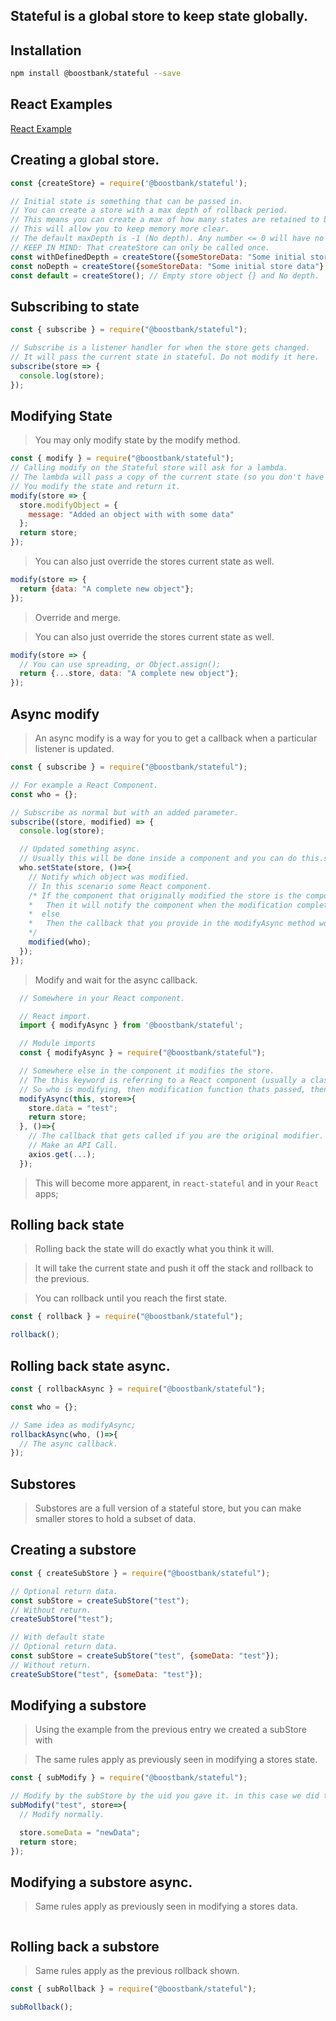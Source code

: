 ## Stateful is a global store to keep state globally.

## Installation

```sh
npm install @boostbank/stateful --save
```

## React Examples

[React Example](https://github.com/boostbank/react-stateful-example)

## Creating a global store.

```javascript
const {createStore} = require('@boostbank/stateful');

// Initial state is something that can be passed in.
// You can create a store with a max depth of rollback period.
// This means you can create a max of how many states are retained to be rolled back.
// This will allow you to keep memory more clear.
// The default maxDepth is -1 (No depth). Any number <= 0 will have no depth.
// KEEP IN MIND: That createStore can only be called once.
const withDefinedDepth = createStore({someStoreData: "Some initial store data"}, 10); // Depth of 10.
const noDepth = createStore({someStoreData: "Some initial store data"}, -1); // No depth
const default = createStore(); // Empty store object {} and No depth.
```

## Subscribing to state

```javascript
const { subscribe } = require("@boostbank/stateful");

// Subscribe is a listener handler for when the store gets changed.
// It will pass the current state in stateful. Do not modify it here.
subscribe(store => {
  console.log(store);
});
```

## Modifying State

> You may only modify state by the modify method.

```javascript
const { modify } = require("@boostbank/stateful");
// Calling modify on the Stateful store will ask for a lambda.
// The lambda will pass a copy of the current state (so you don't have to keep track of immutability)
// You modify the state and return it.
modify(store => {
  store.modifyObject = {
    message: "Added an object with with some data"
  };
  return store;
});
```

> You can also just override the stores current state as well.

```javascript
modify(store => {
  return {data: "A complete new object"};
});
```

> Override and merge.

> You can also just override the stores current state as well.

```javascript
modify(store => {
  // You can use spreading, or Object.assign();
  return {...store, data: "A complete new object"};
});
```

## Async modify

> An async modify is a way for you to get a callback when a particular listener is updated.

```javascript
const { subscribe } = require("@boostbank/stateful");

// For example a React Component.
const who = {};

// Subscribe as normal but with an added parameter.
subscribe((store, modified) => {
  console.log(store);

  // Updated something async.
  // Usually this will be done inside a component and you can do this.setState(store, ()=>{});
  who.setState(store, ()=>{
    // Notify which object was modified.
    // In this scenario some React component.
    /* If the component that originally modified the store is the component that was updated just now.
    *   Then it will notify the component when the modification completed.
    *  else
    *   Then the callback that you provide in the modifyAsync method wont be called. See next section.
    */
    modified(who);
  });
});
```

> Modify and wait for the async callback.

```javascript
  // Somewhere in your React component.

  // React import.
  import { modifyAsync } from '@boostbank/stateful';

  // Module imports
  const { modifyAsync } = require("@boostbank/stateful");

  // Somewhere else in the component it modifies the store.
  // The this keyword is referring to a React component (usually a class type)
  // So who is modifying, then modification function thats passed, then the callback.
  modifyAsync(this, store=>{
    store.data = "test";
    return store;
  }, ()=>{
    // The callback that gets called if you are the original modifier.
    // Make an API Call.
    axios.get(...);
  });

```
> This will become more apparent, in `react-stateful` and in your `React` apps;

## Rolling back state

> Rolling back the state will do exactly what you think it will.

> It will take the current state and push it off the stack and rollback to the previous.

> You can rollback until you reach the first state.

```javascript
const { rollback } = require("@boostbank/stateful");

rollback();
```

## Rolling back state async.

```javascript
const { rollbackAsync } = require("@boostbank/stateful");

const who = {};

// Same idea as modifyAsync;
rollbackAsync(who, ()=>{
  // The async callback.
});
```

## Substores
> Substores are a full version of a stateful store, but you can make smaller stores to hold a subset of data.


## Creating a substore

```javascript
const { createSubStore } = require("@boostbank/stateful");

// Optional return data.
const subStore = createSubStore("test");
// Without return.
createSubStore("test");

// With default state
// Optional return data.
const subStore = createSubStore("test", {someData: "test"});
// Without return.
createSubStore("test", {someData: "test"});
```

## Modifying a substore

> Using the example from the previous entry we created a subStore with 

> The same rules apply as previously seen in modifying a stores state.

```javascript
const { subModify } = require("@boostbank/stateful");

// Modify by the subStore by the uid you gave it. in this case we did test.
subModify("test", store=>{
  // Modify normally.

  store.someData = "newData";
  return store;
});

```

## Modifying a substore async.

> Same rules apply as previously seen in modifying a stores data.

```javascript

```

## Rolling back a substore

> Same rules apply as the previous rollback shown.

```javascript
const { subRollback } = require("@boostbank/stateful");

subRollback();
```